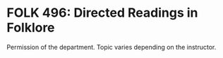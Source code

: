 # FOLK 496: Directed Readings in Folklore

Permission of the department. Topic varies depending on the instructor.